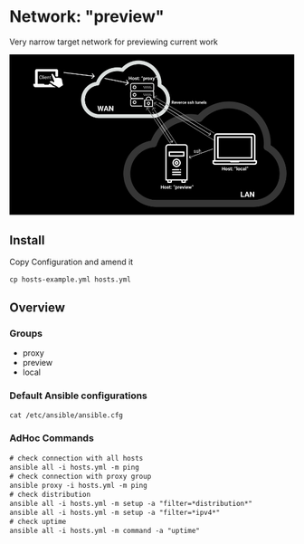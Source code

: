 # Network: "preview"

Very narrow target network for previewing current work

![](docs/assets/network-preview.jpg)

## Install

Copy Configuration and amend it

```shell
cp hosts-example.yml hosts.yml
```

## Overview

### Groups

- proxy
- preview
- local

### Default Ansible configurations

```shell
cat /etc/ansible/ansible.cfg
```

### AdHoc Commands

```shell
# check connection with all hosts
ansible all -i hosts.yml -m ping 
# check connection with proxy group
ansible proxy -i hosts.yml -m ping 
# check distribution
ansible all -i hosts.yml -m setup -a "filter=*distribution*"
ansible all -i hosts.yml -m setup -a "filter=*ipv4*"
# check uptime
ansible all -i hosts.yml -m command -a "uptime"
```


